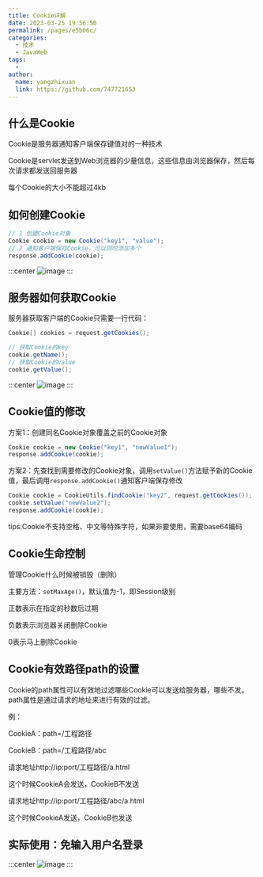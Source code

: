 ```yaml
---
title: Cookie详解
date: 2023-03-25 19:56:50
permalink: /pages/e5b06c/
categories:
  - 技术
  - JavaWeb
tags:
  - 
author: 
  name: yangzhixuan
  link: https://github.com/747721653
---
```

## 什么是Cookie

Cookie是服务器通知客户端保存键值对的一种技术

Cookie是servlet发送到Web浏览器的少量信息，这些信息由浏览器保存，然后每次请求都发送回服务器

每个Cookie的大小不能超过4kb

## 如何创建Cookie

```java
// 1 创建Cookie对象
Cookie cookie = new Cookie("key1", "value");
// 2 通知客户端保存Cookie，可以同时添加多个
response.addCookie(cookie);
```
:::center
![image](https://cdn.statically.io/gh/747721653/picx-images-hosting@master/javaweb/image.67izjinwl0c0.jpg)
:::

## 服务器如何获取Cookie
服务器获取客户端的Cookie只需要一行代码：

```java
Cookie[] cookies = request.getCookies();

// 获取Cookie的key
cookie.getName();
// 获取Cookie的value
cookie.getValue();
```
:::center
![image](https://cdn.statically.io/gh/747721653/picx-images-hosting@master/javaweb/image.3v78rnytwhw0.jpg)
:::

## Cookie值的修改
方案1：创建同名Cookie对象覆盖之前的Cookie对象
```java
Cookie cookie = new Cookie("key1", "newValue1");
response.addCookie(cookie);
```
方案2：先查找到需要修改的Cookie对象，调用`setValue()`方法赋予新的Cookie值，最后调用`response.addCookie()`通知客户端保存修改
```java
Cookie cookie = CookieUtils.findCookie("key2", request.getCookies());
cookie.setValue("newValue2");
response.addCookie(cookie);
```
tips:Cookie不支持空格、中文等特殊字符，如果非要使用，需要base64编码

## Cookie生命控制
管理Cookie什么时候被销毁（删除）

主要方法：`setMaxAge()`，默认值为-1，即Session级别

正数表示在指定的秒数后过期

负数表示浏览器关闭删除Cookie

0表示马上删除Cookie
 
## Cookie有效路径path的设置
Cookie的path属性可以有效地过滤哪些Cookie可以发送给服务器，哪些不发。path属性是通过请求的地址来进行有效的过滤。

例：

CookieA：path=/工程路径

CookieB：path=/工程路径/abc

请求地址http://ip:port/工程路径/a.html

这个时候CookieA会发送，CookieB不发送

请求地址http://ip:port/工程路径/abc/a.html

这个时候CookieA发送，CookieB也发送

## 实际使用：免输入用户名登录
:::center
![image](https://cdn.statically.io/gh/747721653/picx-images-hosting@master/javaweb/image.57b10wjd0dg0.jpg)
:::